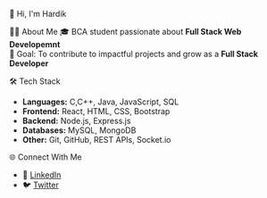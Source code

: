  👋 Hi, I'm Hardik  

 👨‍💻 About Me
 🎓 BCA student passionate about **Full Stack Web Developemnt**     
 🎯 Goal: To contribute to impactful projects and grow as a **Full Stack Developer**  
 
 🛠 Tech Stack
- **Languages:** C,C++, Java, JavaScript, SQL  
- **Frontend:** React, HTML, CSS, Bootstrap  
- **Backend:** Node.js, Express.js  
- **Databases:** MySQL, MongoDB  
- **Other:** Git, GitHub, REST APIs, Socket.io  

🌐 Connect With Me
- 💼 [LinkedIn](www.linkedin.com/in/hardik-shiromani) 
- 🐦 [Twitter](https://x.com/Hardik_1014) 
